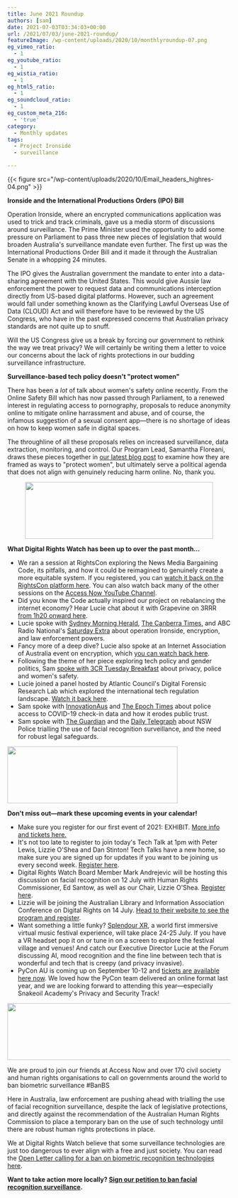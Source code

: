 ```yaml
---
title: June 2021 Roundup
authors: [sam]
date: 2021-07-03T03:34:03+00:00
url: /2021/07/03/june-2021-roundup/
featureImage: /wp-content/uploads/2020/10/monthlyroundup-07.png
eg_vimeo_ratio:
  - 1
eg_youtube_ratio:
  - 1
eg_wistia_ratio:
  - 1
eg_html5_ratio:
  - 1
eg_soundcloud_ratio:
  - 1
eg_custom_meta_216:
  - 'true'
category:
  - Monthly updates
tags:
  - Project Ironside
  - surveillance

---
```

{{< figure src="/wp-content/uploads/2020/10/Email_headers_highres-04.png" >}}

**Ironside and the International Productions Orders (IPO) Bill**

Operation Ironside, where an encrypted communications application was used to trick and track criminals, gave us a media storm of discussions around surveillance. The Prime Minister used the opportunity to add some pressure on Parliament to pass three new pieces of legislation that would broaden Australia's surveillance mandate even further. The first up was the International Productions Order Bill and it made it through the Australian Senate in a whopping 24 minutes.

The IPO gives the Australian government the mandate to enter into a data-sharing agreement with the United States. This would give Aussie law enforcement the power to request data and communications interception directly from US-based digital platforms. However, such an agreement would fall under something known as the Clarifying Lawful Overseas Use of Data (CLOUD) Act and will therefore have to be reviewed by the US Congress, who have in the past expressed concerns that Australian privacy standards are not quite up to snuff.

Will the US Congress give us a break by forcing our government to rethink the way we treat privacy? We will certainly be writing them a letter to voice our concerns about the lack of rights protections in our budding surveillance infrastructure.

**Surveillance-based tech policy doesn't "protect women"**

There has been a _lot_ of talk about women's safety online recently. From the Online Safety Bill which has now passed through Parliament, to a renewed interest in regulating access to pornography, proposals to reduce anonymity online to mitigate online harrassment and abuse, and of course, the infamous suggestion of a sexual consent app—there is no shortage of ideas on how to keep women safe in digital spaces.


The throughline of all these proposals relies on increased surveillance, data extraction, monitoring, and control. Our Program Lead, Samantha Floreani, draws these pieces together in <a href="https://u1584542.ct.sendgrid.net/ss/c/CMxF4nARlf6wAFa1PSfv0mmZ9RIuK0LyVv5J0Wo3jtIT-dsvqXI6JF9nPJwZEtV3ECWeHT1rZe8-4KqVaETOyiQbJgb7rTwjl-t69afGtQu9MFp-wZ_aXHE8XVLI012j0HRYsfNxwiI2sD2J-1HYhfCUaJbjFOo1Urv4pzZqKKr4g_x0yLXLLCSvfVLjPVp0feUmpiBLfQGCFpZKhK4xrTkA56vRH4NeoZo8YPMJLJ6LMd0RN7UePRY9CKetyLyNnyHGbaqa3fVR8Y-MB5vft5Qpd-e4oK7P6Rd6bx9LKuJpjEOl12QN6LkPcK_wpRGvCjtuqa73Jij5kDBvxJSRDmYR6HOR2UcojaLvflFd0ACC2ovysIazok5r7-1zOg-aNHJapxz6Vqw_aXAaztntZrw_Yjn0YRJANWt17qOgS38/3d9/2PHCNBEXQV2V7VJ8qVjlMg/h3/5MOFqdlIkAOhrYsf-w8BEpbcKNX0UA1PGjgUXbZ5rTM" target="_blank" rel="noreferrer noopener">our latest blog post</a> to examine how they are framed as ways to "protect women", but ultimately serve a political agenda that does not align with genuinely reducing harm online. No, thank you.<figure class="wp-block-image size-large is-resized">

<img loading="lazy" decoding="async" src="/wp-content/uploads/2020/10/Email_headers_highres-01-1024x310.png" alt="" class="wp-image-7296" width="424" height="128" srcset="/wp-content/uploads/2020/10/Email_headers_highres-01-1024x310.png 1024w, /wp-content/uploads/2020/10/Email_headers_highres-01-300x91.png 300w, /wp-content/uploads/2020/10/Email_headers_highres-01-768x233.png 768w, /wp-content/uploads/2020/10/Email_headers_highres-01.png 1376w" sizes="(max-width: 424px) 100vw, 424px" /> </figure>

**What Digital Rights Watch has been up to over the past month&#8230;**

  * We ran a session at RightsCon exploring the News Media Bargaining Code, its pitfalls, and how it could be reimagined to genuinely create a more equitable system. If you registered, you can <a href="https://u1584542.ct.sendgrid.net/ss/c/ZsYp6Jc2ATNP3MkVzvte6Kf4_9xHgURUm3iJTWucnfjhT6fr4SJ0qCT24Y0L5tmjwtI_qBWh-3DTG26zB30p6-D_5wYM5dJmkqlWZ9j71bzSdJufeWcIT402Nd-jat0sBhYEJGCBddUkmKSMeSjzDnHR9RZz__ra6by00kemhj4oi5tyASQcts4UkjVFhCfDF3Zq93gh4eLlFh5QS2-iJqhE__isDkqf0is-3U5_mxipuABXUGJqk7sLXj7Egtd4atmwwkFjBk9IQsR6c0ijkU07dtF5d__mN7tefAxtS1qDQdNbI4Mf3ZtRsfmjCEUlXGmAFVHN_YkMp1gErpLWaeER7GIK06X_JIMUGuAs1g6yXDnkwmKhpGj9gtwhpR3CZdyF_bShIxjCc3L7X0HnkFCyiZbrk14i-Sqr1k-UqfsJqgLHx6oiK_vVOddNeOxrX9Jn63kie6tC-Ch55YhLP1oxGGqZjKqvjd6GTIrKmPk/3d9/2PHCNBEXQV2V7VJ8qVjlMg/h4/L7D6KfIvDaSKjYVtMrp6LconQI2CmqWc_w37uXO_2u0" target="_blank" rel="noreferrer noopener">watch it back on the RightsCon platform here</a>. You can also watch back many of the other sessions on the <a href="https://u1584542.ct.sendgrid.net/ss/c/atcYNHk4Eh2YdGnwBh-YDPEl5yUYqCQynxiL0wbju_FFcBh0wpm6-DmAzVXliSKRLbPNJev3urjjNJyZ6ofEREeqvhHgz-sSn3bKzMF5O3x7YGWUJ2E5bDNfonln2BVTEQIawLDUQWbiLw3Bxa01Rb9TnS4nWNCJrbfWuHDYY4RQsFQi6KT92szqPJFIa3PY2ChaJE_uV-5px758DsuSbciV7bbTDZuTxjnCJXcn4TEkYU-YF61dzYj3p4R1n36Bd0xj55o2eTVRZAIXOOosIbqHj22kNLMC_RgB7d8YG333F4wy35QXb5EfIM8cZCASRXpQFqnWZvrsBcC1fffpnA/3d9/2PHCNBEXQV2V7VJ8qVjlMg/h5/kU32_UXLCtkFCxCbbzVxiufGWMlHaFX8xvlCB1cKCl8" target="_blank" rel="noreferrer noopener">Access Now YouTube Channel</a>.
  * Did you know the Code actually inspired our project on rebalancing the internet economy? Hear Lucie chat about it with Grapevine on 3RRR <a href="https://u1584542.ct.sendgrid.net/ss/c/atcYNHk4Eh2YdGnwBh-YDGRoAs2WH3kvIwlC-9ha3D6XKssAleCnBQTDrEbSimXaTaCcEHEYL9EwLp3fTZK9WKkPfkrO-CZYcWabWplti1rhJ9AW91rH_IsXUEK0kbbDwo22SO3bgFsTJWEk7R6_Db7XbjPG6X0Ghui20i7rvJ0lLot_u5wZDU_kW2peMtdMo9VBS96bsTZOvNnK-rNtSbD3ru23ueM8XLVRtHtr9JDjmGYE8C8jTXmKf74nRbW_7BX4MOCs7R7hZ1ve2sFVJfIuVOXmYUkHLQE9YJyy5SYyVFwoebSfimMudeESdbAFJCjqLDtKkubeWylfcT8KOjBpeQSgGAwzKdNfVdxm_hoXelL-PRsR4FhyY3BPZkHM2-5XHwmpsnTGp3kHTQ_IpP5aZN1Tx15i88BBg4HPowE/3d9/2PHCNBEXQV2V7VJ8qVjlMg/h6/4ELp7SvKcLBfL1LH71n4IvEV5jxZqGUw2GDxT_u7p0c" target="_blank" rel="noreferrer noopener">from 1h20 onward here</a>.
  * Lucie spoke with <a href="https://u1584542.ct.sendgrid.net/ss/c/atcYNHk4Eh2YdGnwBh-YDGrojCaCJcONlr3mxgHJUNBn3JhbgxMjeZrwvzYzxbT57dnNEwbATsIX79a46g171U3yaXuF68HLGMJY1uTmcwEU41iy4BMKTv5BwJlBrHkeQFBSAD5IHwXpUMLuXPXxjosyeIDs8Gvxn4Y1Qne2HZWtm_gYvY8tJbKJ0NW7TSjXvzeNuTcYtT-HlK8emVUO4_tNqQXB6GOey6-RQEcEI1cenPVFWZyF_TwNje3gr8rKJiWzVHdCpObC80p6f_O7heTkcCSWkYcf6UhIg2l8m1ZDFRBOPXviOlnLWTx2DmHcU5IjAlFgIULVfkTDNwTVn8qZZke8Zm7PExx_g3-g81UGYuuq3u4LgJMqxfYk7b1r8I0q2Fto0dIOgZkC_up1DipoGhaA7uxgy21ifIlCsmgF8546hEvtpaj1SKVePGKYybvNhS7S3SdMSYLC9GoyW7A4ljUBUs4HEfY8X40KEuo/3d9/2PHCNBEXQV2V7VJ8qVjlMg/h7/6eEqRRoY3SqGPMivtX2hDcXl-xAyBfEgTMRtZVUXy6M" target="_blank" rel="noreferrer noopener">Sydney Morning Herald</a>, <a href="https://u1584542.ct.sendgrid.net/ss/c/atcYNHk4Eh2YdGnwBh-YDMsQup19ctwzixQPtTEhYGv9ovfVAiFCnLtH-w6uLgDHm6QeFECt0TTCy60_kbLy7XseqX1_7u3RWg8zYEdgSg2opivzhvhm1aHPlaBIFliTrzY5EAq9jbRaqXq18OPiv0l8y32d6FobK3FQaqsl17EAEBETk-58xkKQyAbE62p_9GWss6xzDlJ5F4wDwwQVniZ5oKqH_mvbz5HEbVRVm3DpaLBfa4-2Rxr1LaAxIr0cNnhdyEa2d3p69vPKkGbRjqu7axNA6uk6djre0r6FYm_yjG1dnkyR2Epa30dMcAiw-HDYyiSU2hZPPgZ0C9jiSPuDt_X7LbLUB7U2OiujJyBmguVRsNzlCosTgIreT-Nb_CTmGSX_3AxrUOy_T1bj9bkf1i1UZbXStg99Q4ZTw0mvvmLFKec9rpWsZZU1GkH1/3d9/2PHCNBEXQV2V7VJ8qVjlMg/h8/fIMPmxdEP_QVk97RxAGJKOWETx4eb06GS6EGXr5rFFg" target="_blank" rel="noreferrer noopener">The Canberra Times,</a> and ABC Radio National's <a href="https://u1584542.ct.sendgrid.net/ss/c/atcYNHk4Eh2YdGnwBh-YDLPbb2jFRHqancbJLyQGqU2IBLmt3DsH4sSlbTJiKVDUB0zjIEZUL79jOj3-t8tYSnS_jEgif5spharKzRDlFYjSeVnHvCkRJqHRrIU-TzEgGhydJMedNhkK1e1mT5kF0ogbdzaVC5Ir11Lc4ibcMQrv6wL2gpEPs5ANvpFIsgNc5PqNtdmXTP-rKOdAWqRjcFZ1GV5N3-fKz3Set2zJ5T_KqMVrm80_3LUPcBmzj6FTsLyWXbM0X2d1hoVlI6nO7Q8pOASTxCDU7ZAhyQ9ATNLVbsFOl6cISjZ1EQ4AO9cRDkpTm-Raq13quI9Z8DVstQ2YPEGbQ40I9AF7q9F70AbNRy7Qm0c0cxNx6EKlVH1aGfAvJbVWMY6fp8XoPEI1O_pTZrb_HrAdfdkvTIwf3p-xd8dBOzP8KCrxiXu_rYw6/3d9/2PHCNBEXQV2V7VJ8qVjlMg/h9/n-XE5FC7CWcDetGa6VSt3M8ZurBb_3sYCS-lJcWjiXg" target="_blank" rel="noreferrer noopener">Saturday Extra</a> about operation Ironside, encryption, and law enforcement powers.
  * Fancy more of a deep dive? Lucie also spoke at an Internet Association of Australia event on encryption, which <a href="https://u1584542.ct.sendgrid.net/ss/c/atcYNHk4Eh2YdGnwBh-YDE0m4lD27SBRCNRdZTN3yo9qg_JhwDSDBUnrXtwgRcE-shCwl5zUN2d3ApgXH0V1dfFNP_E6b3J_Ost1YkFs1cxjmrJ0OpylVBFbuRcweZsRZ8o3aqTl0Y_1OPVJDIne3SaGYSxU3A4rZ0Tw1V6hEhAK7PFAmQFe4t7WyInz7lgI0Zx_O84ExRh69eO3S30x-YsMeWY4mvXUyI31-XKzvInJx0KonI4x0_dBWS42w-6b06JG72Tb4vzih6MeAQpgRcMLsrzqxCJ8mHnKi9LdjdQOumbxvzeORAN0mpjzN-DhR11NiL6XM6cJJu8EpBLf7rzrUYBGZhxIDWv9T4mUD7ZxrQBWSsuHucN8A0jVdLr3iZnUSM8YuvWfEEETnZHA5w/3d9/2PHCNBEXQV2V7VJ8qVjlMg/h10/yYSbj345CUTfhzpcEIb18xZiZIGAM7AAKFdnarUR-3k" target="_blank" rel="noreferrer noopener">you can watch back here</a>.
  * Following the theme of her piece exploring tech policy and gender politics, Sam <a href="https://u1584542.ct.sendgrid.net/ss/c/atcYNHk4Eh2YdGnwBh-YDHkc_CdiYt_ghscGkDL17KK1ptCPxIxzmzzfXN7jjrXBVuhXnY72rXqwuQK9rbul73TMMZ44Pj7FggOfDN-GeBTRelCI16h-xyTaPPkfybtxYBKn86pbiez5-7_IZ5M0kQUDFtxQm2G8jJZSa9_yRttcqIRZsEyABDqmtb_-9pKc-xSe0NghgdW0fuW6543aFyB3KmX2FDkixqQsXSK8zet6gutwWvAFwGnBvychS-IfbFl24YjuAFR6tn_EozPdcMvEZC8zWZaFXtNYUSmFLhcEiushevLNe1RhdXI_5MfsdTh-z0w9lJgSXDM3_mRXWYrwjB_x6OZxkOStH-Ztcb-yP_Ajx61L7KHvlbe9vxoeVysuAGIigzQeFjq3Qs5J9ZjfEElbUvanzgQD6NXtscW7_-l2wNK_uSEETrLcTMlI/3d9/2PHCNBEXQV2V7VJ8qVjlMg/h11/_v5lydUtOkzTeSfVXiBh4Kx1LOdIFyAJpxesMlZlSj4" target="_blank" rel="noreferrer noopener">spoke with 3CR Tuesday Breakfast</a> about privacy, police and women's safety.
  * Lucie joined a panel hosted by Atlantic Council's Digital Forensic Research Lab which explored the international tech regulation landscape. <a href="https://u1584542.ct.sendgrid.net/ss/c/atcYNHk4Eh2YdGnwBh-YDPJrbAvYZljxlnOJ1p8SV8FeUXCdfxHThNYy8rXZxOdeQHN9T8hFI9YF5-LpTlavjti1iAsoW5PRS41sCglLmXAvzxQYzkdQJXg2oRtq9JTz65Tf7PREz_u3JI3iSax_ykfPZqYp42vWCtIPPsR8ByAp2GtdsETOxr9ZBkKiU0Xw0K2I897Owb2MeU5oOijDONam1CdDsFypSpt_hT7ib3fAzaHUEi7zetNiSsJM0UT9CUg-L69G_GZtVzT2jCn8v0rC4LoI2CjGeZ-7WlDuNpuhHnANl8ql0Qv88-p_rafEofGHeHXYPB2dcrgarMdYKQ/3d9/2PHCNBEXQV2V7VJ8qVjlMg/h12/JVBluRgwU8xmdAQwtFomFyX4GQhMwrIRswL34AsMW0M" target="_blank" rel="noreferrer noopener">Watch it back here</a>.
  * Sam spoke with <a href="https://u1584542.ct.sendgrid.net/ss/c/atcYNHk4Eh2YdGnwBh-YDK_gpTaIVkfp3JTnTCw1eQ_CwXaJYiFhcsru_kZD1XQkIFWJulDgSvlhJuax6pG-Re8kXIvYadYzAOItDkJ_Lk-Z93cnTknzZMeXmKlUQL8IIRK5YatNKI0TCAEimKnnaQXyvjMUq3e_J1_l5DPkxrbx_Z8SrjAFf3KS27q41ZKW7eeJh2ORnV9bqhfz0r4x44xL-1Nb9CvEUhInWiZGAkcOWr8ElU0YpoUhCQ1CMSmyqFR-62lbLOkwzYFfyYzNWctld4q7mKdqRzRQy6nLG3NotD35W7ZLfGmi-G2WWVFrB4hRWGyamQ01ae9EGyHs9AbLNg5QOt9HWsFvMKUbP5EbLu_dqsw2ZjzyB8S3oh8EwcWOJm8RpgqAGDsHbo-oEQ/3d9/2PHCNBEXQV2V7VJ8qVjlMg/h13/1ZCiJMLnU2s9r1yXLmZUoobc_JtjXpPnpu9A9skgJyk" target="_blank" rel="noreferrer noopener">InnovationAus</a> and <a href="https://u1584542.ct.sendgrid.net/ss/c/atcYNHk4Eh2YdGnwBh-YDObC_jkXNlCjlRiO9BUNt3IlRjTa5nwEJe4y8rJlikZh9ys_6Dlxp9MstJk8i6Sz_uglWx_HewpyQoIguSBUL77GobDw7qTix8amlcQmWt4_3SKYTPqj7ro-oq8ZP4TTzoLQMKbHou2xPREOuB96Nd6VIgv1jFjW-Kz6Hf_OqweoJAuxAZNalVcPp4YSue0TztmgCF14BwenySfo61aLVoZfjqFfMN0vutf0wnIW6gJROrINGL9AGpzrvNWBTHjJafFERniVxgdn5UgdI21scW4CG752_cJd1YlAcvoyvjp9UnPLHi7Rc5jsHmKIwP1BnXT9o27qV349_EoDi9JWLydFmH7l_g1QfWxn2eUfLfdP1nMerGrA3uetfkxg8JdkhhVANq6KUl5SPa8-dplFZ9KtzIkDaK4QT0DR8snjNwie/3d9/2PHCNBEXQV2V7VJ8qVjlMg/h14/DKO4CwSE4xKDRHsuur1p0iVPTXzf7UXbgOztKO1Ivm8" target="_blank" rel="noreferrer noopener">The Epoch Times</a> about police access to COVID-19 check-in data and how it erodes public trust.
  * Sam spoke with <a href="https://u1584542.ct.sendgrid.net/ss/c/atcYNHk4Eh2YdGnwBh-YDL2pqlARv2wBshrgOqWkXMG-lUahKsXZvw5F_VeTtKqPo7a3Lk66F1j9GFhdJKtVyarwP9pAVsrEDrsUQUki3qNx4HpIRphL-qh6fPoI3HcRwvbEeu2MG2Cf0QlLYXU_825BKytkbLeUXDvAIcPTGUOa-QgZVMFLUjoK1dupdU-QoZgQnozKSj8V3sembP08mAtny3qcqq27TdhWjk-vcfKJY8DcVQTRzwS-xVD7NudqI2KIxLRbyStZM9cv0yuoSRo7tUwiOleddPf6P3KFQaBzM_nQGswww39QhnVtD7-jW8RuAnW7dhaic48TZjUhOgMQnXCoWM4zR6V_egIsq00QRX0rHbTumrOOyUVKKQtG9pgNbV6QKeUnWBF8uJBRzuvrt3uomidlDfZKXvJ7IqVZQuo3zKPXXRPU8jEc9OgIoOq2chVbSd-Lwl1ScL1VzVcOkcSFulxQNV2fN18qi4W3G9Pdb4yyY6rFe5d8n7AHhocli7PKRXzzDmxOEskiEg/3d9/2PHCNBEXQV2V7VJ8qVjlMg/h15/XSSkIEb3OtqyLMCCfukQdhNQSXQzKAnbKlaB6jyubXA" target="_blank" rel="noreferrer noopener">The Guardian</a> and the <a href="https://u1584542.ct.sendgrid.net/ss/c/atcYNHk4Eh2YdGnwBh-YDDt0b_q9w2p2RVQaHR-3aMPNo2UrfU5iEjl2o_FtvTCLI-L0_h6beKlCGlrQLGdnz6eoYECdYwsadtunq6a5dw9PEJve0R28kOwPQUTf3OWp7yusyL0C-ef7CEIikLRwWOLRZVmCrVKKkdwc0B8ojt_-F_ULGV21hpRcvTYXQ-jQrRueUk_UoTHdVe7UIfPzIOiQzvSiAtNk2aTggGfVjd4F2o6qkNvpCMcxGMBn8SsutiWKHE5Nr_UA-C7A0UX1_wPp90o3LhAPEO1DS7IjRxk7jA63_I_8tgjVFqwWNyuuBEsCFSdGHSd70XE5Bxrx0H5XBHBFYEAo1wmMxW1dHOYkXHB-aYMI4EC-6e60Wotit-ADRwwpa-r0HfE6kGg48Isau5VSfQumy5fIVg1mfYa84WvXvdyPNwHBMhpmuNMsGz7yFh_Ha5TJg498aNqkC_LrAMZqKm9JD5tRgy9QFgnIMc-L4Kh-lac3qFLsTSMKO1PVbMTwDllW7K1ILOCAgw/3d9/2PHCNBEXQV2V7VJ8qVjlMg/h16/vVWs3Ma-AJLlzeWTIPBGrcq4syCO7TSVl7ASj6q2Hno" target="_blank" rel="noreferrer noopener">Daily Telegraph</a> about NSW Police trialling the use of facial recognition surveillance, and the need for robust legal safeguards.<figure class="wp-block-image size-large is-resized">

<img loading="lazy" decoding="async" src="/wp-content/uploads/2020/09/Email_headers_highres-06-1024x342.png" alt="" class="wp-image-7275" width="384" height="128" srcset="/wp-content/uploads/2020/09/Email_headers_highres-06-1024x342.png 1024w, /wp-content/uploads/2020/09/Email_headers_highres-06-300x100.png 300w, /wp-content/uploads/2020/09/Email_headers_highres-06-768x257.png 768w, /wp-content/uploads/2020/09/Email_headers_highres-06.png 1250w" sizes="(max-width: 384px) 100vw, 384px" /> </figure>

**Don't miss out—mark these upcoming events in your calendar!**

  * Make sure you register for our first event of 2021: EXHIBIT. <a href="https://u1584542.ct.sendgrid.net/ss/c/CMxF4nARlf6wAFa1PSfv0mmZ9RIuK0LyVv5J0Wo3jtLHRK5DOVZ1q7zmyKHZX3p8JUr-tRfsSP_DHMKpM1zZ9RFJ4nSL7WB761ZaD-dtNQk2FQgDXHjQMNPh3p4IvQ5BjohgAPOvVzNa-XEvJBt8ZsGDJqt-7X6_M-f_9nce_UxWY5IFooBuF7KXwRWCRco1KFZwZyvqYbMyeWegq1gkCljdPviTjE-FqHbmp-Msi2JE1ey2BuV3Bz3n14rCQXHpqAqtArRSp22J2VkT70p8qPL3-zC_EYMyed9_GwwSW0LYPWi88Cva6Kbj1ITLq4T9xa54DKhpvIZMLbiGqZPv4BJFLgTL1aNiv1glvMDiMNdJ2fQd5Avu8opKVjXOqCSy18JBSsrz8y6YP0Pbo5nosvZSD9MuutzeMGEn4i1FuBQpGOmzXmpexJkg4EHUk9lMjtUiNx0XxqWoSnmeXNYgqg/3d9/2PHCNBEXQV2V7VJ8qVjlMg/h17/Nn646PU9V--uaj3vQbSce9LSnnLrVpoy06kTlZDXTNA" rel="noreferrer noopener" target="_blank">More info and tickets here.</a>
  * It's not too late to register to join today's Tech Talk at 1pm with Peter Lewis, Lizzie O'Shea and Dan Stinton! Tech Talks have a new home, so make sure you are signed up for updates if you want to be joining us every second week. <a href="https://u1584542.ct.sendgrid.net/ss/c/nIATlT34azO8Uq6tATWtxCDysc2H7Ub_N-8A__ZhFMy_q-I6t3w6XMNtQCPfRlWQ-qO3Xd28C-N-WZmunqVQYnzUyuuFOJ4q3JDP9RsNs1nzzLTqYuFzWzhn85qyBvE3LB7qvN_ouImKV5_68hwcCi07UeNLWIO5Xi8HiSRf3a8g2Ms6TBwoZQxBQ8JWcLKlBWWcsUhBUBcYtqd1exaVHYT7JH7LpmAfuWoOS7fZpInECLBsFcV37bQoXdKX-pkevjm8ILuw53ym0ATnR-6eS1YZD2rQP1n79fxhJQS_7i-X4v8AgYvh7YCYZjy4J0OT/3d9/2PHCNBEXQV2V7VJ8qVjlMg/h18/RIU4rRnwIrFRDXoCQuRGMXMkSlspmoCtRW_EPfaDN9o" target="_blank" rel="noreferrer noopener">Register here</a>.
  * Digital Rights Watch Board Member Mark Andrejevic will be hosting this discussion on facial recognition on 12 July with Human Rights Commissioner, Ed Santow, as well as our Chair, Lizzie O'Shea. <a href="https://u1584542.ct.sendgrid.net/ss/c/tTBUZwcBH_2q13Ow12s-jRaqsgVVHZ1txJZvl-EsYgbZ_ctybZLtsu_CqQk-iRH0NM-3w3lqr1MQfgwzSpxntDBtjFpHgDPlHWoJ35MBaiL6cF-VBuQd_nrr0EbA3wCZ-_SS0lYtBB2FKR0mOFpHxvLdN8C6WsZvKyCBUuI4ZCwppWXbzk6U0Ak6k2CdKaD467DRI7fU6w0itvfT0zs9N97XgAy8t3Ju4K5Imu-xbLkgue3WnOzXdfaWqk4xFYA_YzY3547lX6l_YpteVMr6_2REQ--A-CN3tBws8Ri4Z3wB7BiLiiImxLTM5esPrxDnv2M7xlzBAmabbwW2Z7sYgOjCR5qNMBFXDsKvpoUaTntNm7aO2KO-iZqufBaHo9BR/3d9/2PHCNBEXQV2V7VJ8qVjlMg/h19/JiM8YKFijKoXh_ni4iLBg79kCiiaxyDCRSEdotx3kEY" target="_blank" rel="noreferrer noopener">Register here</a>.
  * Lizzie will be joining the Australian Library and Information Association Conference on Digital Rights on 14 July. <a href="https://u1584542.ct.sendgrid.net/ss/c/atcYNHk4Eh2YdGnwBh-YDCxIPh8N1DS7jtiTWahkwOAucHasdf9CBOIa9uiGOnJj48q-7WqUn9GxBytEC9hRaocrknZ0bO7cmPqNVFdJCjxpaSWawHigBAmg8QfIEtPc10o27IDQUMWgNVyQ3IpZwYmTXySVNZwxABHRPVOlJO5CiKfxTdZ2eAjP4ew200MFnb97R30FhbnXFbRTF1XsACqIy_LMkc2TVvMoMZHwjQzzyK2P7WF6E0Z_2Jt_TTw474Czp29UqZAthJERNSvZjYSy4O73Fqv_sECktCIt_ChxrELeraerZ-YwOW7WKcZLAJCBq61XAEvUgzYQMA77CSodAvoKLpJa6QqwQ_ESAvh8Ffc1Pp4cQtt5GI9Ajk_JYjxcvYjbO5wesdHK_skdyw/3d9/2PHCNBEXQV2V7VJ8qVjlMg/h20/xjIqrjXCzE4-mL8njqNCnEypinHqloZQ8zXZKZOR-DE" target="_blank" rel="noreferrer noopener">Head to their website to see the program and register</a>.
  * Want something a little funky? <a href="https://u1584542.ct.sendgrid.net/ss/c/wehEm_vu1NBVXOKYSqOxTJCukyb0N93Vff--_1WnRH1iMkhl1-0r1zs83ETXw5jgWZ6IB8YbTb4Zm0agsC2nVyrAiJohyuWWFkA41kIvW_Gkfwc3etgZP8e9aaHgKSj0crwyi0-7T4IaSG8qnRIl1Lu6iV3mYPM9o6cCYyezbBK_pjCNJdN7VzelLKYZYiYQNQQG7eVoo6isP4sX6yxuywwg6KkjzF52MVxWs46ZmNjhkhzqAiw4peWYdqMwDXfKPIqWVpftalmETyorUpqCaFMZhtqz7_6xXRWsnVdHw08EOvhs8qupnVt8QsLuzOtw/3d9/2PHCNBEXQV2V7VJ8qVjlMg/h21/fNBRAj5JfhrYo1LkqjV99qNavJeZtCrgWtOvwXRWIGk" target="_blank" rel="noreferrer noopener">Splendour XR</a>, a world first immersive virtual music festival experience, will take place 24-25 July. If you have a VR headset pop it on or tune in on a screen to explore the festival village and venues! And catch our Executive Director Lucie at the Forum discussing AI, mood recognition and the fine line between tech that is wonderful and tech that is creepy (and privacy invasive).
  * PyCon AU is coming up on September 10-12 and <a href="https://u1584542.ct.sendgrid.net/ss/c/1XQbiUZqIgkFRQxQopJGKcsjBbt81DgQMM3GBsB3dwCbA4w15ZB4gOfaf4j6P-5z8FLdF_8MEhU_Hhp4xzqoPSF7h5deNEmcjTiDb2LM_cPfvQZJAr_0sT2pgCfK12fzYHv_VNGYtfAFCeFGgWpCkx021iqNAAoe3Di7U-alx_JzL-WJq7QEcMt3hnZ2McM4Nm4fKR62MbUuCYg1f6o5aXupJts1ggDc8194ZsTLKG07T2bNRnLrBDvYEhcp0nFeQHUl72_GAeqt_GplMIb51a0X-QgU1E6k69NAJJsvbnyA57AONf-vQSCEyG0aABMJ5FEwHp6E8n72qVLNW6xKxw/3d9/2PHCNBEXQV2V7VJ8qVjlMg/h22/MCg_UmZ9yLugVX_bSkQLj8IkrmLFKv4VBHtrnLXeLXw" target="_blank" rel="noreferrer noopener">tickets are available here now</a>. We loved how the PyCon team delivered an online format last year, and we are looking forward to attending this year—especially Snakeoil Academy's Privacy and Security Track!<figure class="wp-block-image size-large is-resized">

<img loading="lazy" decoding="async" src="/wp-content/uploads/2020/09/Email_headers_highres-03-1024x171.png" alt="" class="wp-image-7272" width="758" height="128" srcset="/wp-content/uploads/2020/09/Email_headers_highres-03-1024x171.png 1024w, /wp-content/uploads/2020/09/Email_headers_highres-03-300x50.png 300w, /wp-content/uploads/2020/09/Email_headers_highres-03-2048x342.png 2048w" sizes="(max-width: 758px) 100vw, 758px" /> </figure>

We are proud to join our friends at Access Now and over 170 civil society and human rights organisations to call on governments around the world to ban biometric surveillance #BanBS

Here in Australia, law enforcement are pushing ahead with trialling the use of facial recognition surveillance, despite the lack of legislative protections, and directly against the recommendation of the Australian Human Rights Commission to place a temporary ban on the use of such technology until there are robust human rights protections in place.

We at Digital Rights Watch believe that some surveillance technologies are just too dangerous to ever align with a free and just society. You can read the <a href="https://u1584542.ct.sendgrid.net/ss/c/atcYNHk4Eh2YdGnwBh-YDCVdwGfBA-WCf1P6GgeUtIRw_Zx-mE_IdpUFcL02SLB3pV-NN6thX4rhIjoRDk_KYB43h9I7xM-6KKf-xvPLX9EnrgOo2Z1sCBniDsQTyzkHeXIGKFoGs_IrmSo66yEedHoezHYX41fAXee8qZhkHsoRe1MfPo3zhqu6jHAfcTEBnWgaomoaQ4NOehB_LIlxu1SG7pTUcBzj2gdgnHINYHMmYgYiUuCt4J6go3JDbJt02tpXZReRj9PiOwYg0vRGf6HKVb9iuxF0OUqkrlBX7dqRXF69XzipiwQOYMYZnXMH-E_RK2pf5lBr06BB_iqYdD4fQkgxTLPlqfFX2f1X-s4/3d9/2PHCNBEXQV2V7VJ8qVjlMg/h23/5zQ0XOe1-Dkv7zVDIiyl8oQAMV3N3Lg08JXRzVDCAOM" target="_blank" rel="noreferrer noopener">Open Letter calling for a ban on biometric recognition technologies here</a>.

**Want to take action more locally? [Sign our petition to ban facial recognition surveillance][1].**

 [1]: https://digitalrightswatch.org.au/2020/06/22/ban-facial-recognition/?link_id=27&can_id=33270602a04f2d69190875c58fd3ebb8&source=email-an-exciting-new-project-and-your-monthly-digital-rights-roundup&email_referrer=email_1223116&email_subject=your-june-digital-rights-roundup
